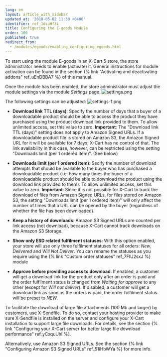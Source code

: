 ```yaml
---
lang: en
layout: article_with_sidebar
updated_at: '2018-05-02 11:30 +0400'
identifier: ref_1dsuHf3i
title: Configuring the E-goods Module
order: 100
published: true
redirect_from:
  - /modules/egoods/enabling_configuring_egoods.html
---
```


To start using the module E-goods in an X-Cart 5 store, the store administrator needs to enable (activate) it. General instructions for module activation can be found in the section {% link "Activating and deactivating addons" ref_uEnDBBA7 %} of this manual.

Once the module has been enabled, the store administrator must adjust the module settings via the module _Settings_ page.
![settings.png]({{site.baseurl}}/attachments/ref_1dsuHf3i/settings.png)

The following settings can be adjusted:
![settings-1.png]({{site.baseurl}}/attachments/ref_1dsuHf3i/settings-1.png)

* **Download link TTL (days)**: Specify the number of days that a buyer of a downloadable product should be able to access the product they have purchased using the product download link provided to them. To allow unlimited access, set this value to zero. **Important**: The "Download link TTL (days)" setting does not apply to Amazon Signed URLs. If a downloadable product file is stored on Amazon S3, the Amazon Signed URL for it will be available for 7 days; X-Cart has no control of that. The link availability in this case, however, can be restricted using the setting "Downloads limit (per 1 ordered item)". (See below)

* **Downloads limit (per 1 ordered item)**: Secify the number of download attempts that should be available to the buyer who has purchased a downloadable product (i.e. how many times the buyer of a downloadable product should be able to download the product using the download link provided to them). To allow unlimited access, set this value to zero. **Important**: Since it is not possible for X-Cart to track the download of files from Amazon Signed URLs, for files stored on Amazon S3, the setting "Downloads limit (per 1 ordered item)" will only affect the number of times that a URL can be opened by the buyer (regardless of whether the file has been downloaded).

* **Keep a history of downloads**: Amazon S3 Signed URLs are counted per link access (not download), because X-Cart cannot track downloads on the Amazon S3 Storage.

* **Show only ESD related fulfilment statuses**: With this option enabled, your store will use only three fulfilment statuses for all orders: _New_, _Delivered_ and _Will Not Deliver_. You can rename the statuses as you require using the {% link "Custom order statuses" ref_7FIU2sxJ %} module

* **Approve before providing access to download**: If enabled, a customer will get a download link for the product only after an order is paid and the order fulfilment status is changed from _Waiting for approve_ to any other (except for _Will not deliver_). If disabled, a customer will get a download link as soon as the orders is paid, the order fulfilment status will be preset to _NEW_.

To facilitate the download of large file attachments (100 Mb and larger) by customers, use X-Sendfile. To do so, contact your hosting provider to make sure X-Sendfile is installed on the server and configure your X-Cart installation to support large file downloads. For details, see the section {% link "Configuring your X-Cart server for better large file download performance" ref_yCxquUhl %}. 

Alternatively, use Amazon S3 Signed URLs. See the section {% link "Configuring Amazon S3 Signed URLs" ref_51iHbWYa %} for more info.
